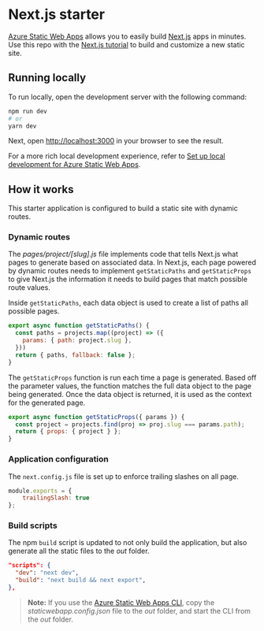 # Next.js starter

[Azure Static Web Apps](https://docs.microsoft.com/azure/static-web-apps/overview) allows you to easily build [Next.js](https://nextjs.org/) apps in minutes. Use this repo with the [Next.js tutorial](https://docs.microsoft.com/azure/static-web-apps/deploy-nextjs) to build and customize a new static site.

## Running locally

To run locally, open the development server with the following command:

```bash
npm run dev
# or
yarn dev
```

Next, open [http://localhost:3000](http://localhost:3000) in your browser to see the result.

For a more rich local development experience, refer to [Set up local development for Azure Static Web Apps](https://docs.microsoft.com/azure/static-web-apps/local-development).

## How it works

This starter application is configured to build a static site with dynamic routes. 

### Dynamic routes

The *pages/project/[slug].js* file implements code that tells Next.js what pages to generate based on associated data. In Next.js, each page powered by dynamic routes needs to implement `getStaticPaths` and `getStaticProps` to give Next.js the information it needs to build pages that match possible route values.

Inside `getStaticPaths`, each data object is used to create a list of paths all possible pages.

```javascript
export async function getStaticPaths() {
  const paths = projects.map((project) => ({
    params: { path: project.slug },
  }))
  return { paths, fallback: false };
}
```
The `getStaticProps` function is run each time a page is generated. Based off the parameter values, the function matches the full data object to the page being generated. Once the data object is returned, it is used as the context for the generated page.

```javascript
export async function getStaticProps({ params }) {
  const project = projects.find(proj => proj.slug === params.path);
  return { props: { project } };
}
```
### Application configuration

The `next.config.js` file is set up to enforce trailing slashes on all page.

```javascript
module.exports = {
    trailingSlash: true
};
```
### Build scripts

The npm `build` script is updated to not only build the application, but also generate all the static files to the _out_ folder.

```json
"scripts": {
  "dev": "next dev",
  "build": "next build && next export",
},
```

> **Note:** If you use the [Azure Static Web Apps CLI](https://docs.microsoft.com/azure/static-web-apps/local-development), copy the *staticwebapp.config.json* file to the *out* folder, and start the CLI from the *out* folder.
